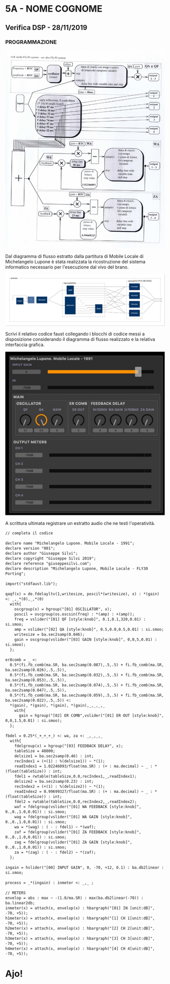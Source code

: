 # 5A - NOME COGNOME

## Verifica DSP - 28/11/2019

### PROGRAMMAZIONE

![diagramma](https://github.com/LSSN/2019-11-28-DSP-5A/blob/master/ML-ESTRATTO.jpeg)

Dal diagramma di flusso estratto dalla partitura di Mobile Locale di Michelangelo Lupone
è stata realizzata la ricostruzione del sistema informatico necessario per l'esecuzione
dal vivo del brano.

![porting](https://github.com/LSSN/2019-11-28-DSP-5A/blob/master/process.svg)

Scrivi il relativo codice faust collegando i blocchi di codice messi a disposizione
considerando il diagramma di flusso realizzato e la relativa interfaccia grafica.

![gui](https://github.com/LSSN/2019-11-28-DSP-5A/blob/master/GUI.jpg)

A scrittura ultimata registrare un estratto audio che ne testi l'operatività.

```
// completa il codice

declare name "Michelangelo Lupone. Mobile Locale - 1991";
declare version "001";
declare author "Giuseppe Silvi";
declare copyright "Giuseppe Silvi 2019";
declare reference "giuseppesilvi.com";
declare description "Michelangelo Lupone, Mobile Locale - FLY30 Porting";

import("stdfaust.lib");

qaqf(x) = de.fdelayltv(1,writesize, poscil*(writesize), x) : *(gain) <: _,_*(0),_,*(0)
  with{
    oscgroup(x) = hgroup("[01] OSCILLATOR", x);
    poscil = oscgroup(os.oscsin(freq) : *(amp) : +(amp));
    freq = vslider("[01] QF [style:knob]", 0.1,0.1,320,0.01) : si.smoo;
    amp = vslider("[02] QA [style:knob]", 0.5,0.0,0.5,0.01) : si.smoo;
    writesize = ba.sec2samp(0.046);
    gain = oscgroup(vslider("[03] GAIN [style:knob]", 0,0,5,0.01) : si.smoo);
  };

er8comb = _ <:
  0.5*(fi.fb_comb(ma.SR, ba.sec2samp(0.087),.5,.5) + fi.fb_comb(ma.SR, ba.sec2samp(0.026),.5,.5)),
  0.5*(fi.fb_comb(ma.SR, ba.sec2samp(0.032),.5,.5) + fi.fb_comb(ma.SR, ba.sec2samp(0.053),.5,.5)),
  0.5*(fi.fb_comb(ma.SR, ba.sec2samp(0.074),.5,.5) + fi.fb_comb(ma.SR, ba.sec2samp(0.047),.5,.5)),
  0.5*(fi.fb_comb(ma.SR, ba.sec2samp(0.059),.5,.5) + fi.fb_comb(ma.SR, ba.sec2samp(0.022),.5,.5)) <:
  *(gain), *(gain), *(gain), *(gain),_,_,_,_
    with{
      gain = hgroup("[02] ER COMB",vslider("[01] ER OUT [style:knob]", 0,0,1.5,0.01) : si.smoo);
  };

fbdel = 0.25*(_+_+_+_) <: wa, za <: _,_,_,_
  with{
    fdelgroup(x) = hgroup("[03] FEEDBACK DELAY", x);
    tableSize = 48000;
    delsize1 = ba.sec2samp(0.46) : int;
    recIndex1 = (+(1) : %(delsize1)) ~ *(1);
    readIndex1 = 1.02246093/float(ma.SR) : (+ : ma.decimal) ~ _ : *(float(tableSize)) : int;
    fdel1 = rwtable(tableSize,0.0,recIndex1,_,readIndex1);
    delsize2 = ba.sec2samp(0.23) : int;
    recIndex2 = (+(1) : %(delsize2)) ~ *(1);
    readIndex2 = 0.99699327/float(ma.SR) : (+ : ma.decimal) ~ _ : *(float(tableSize)) : int;
    fdel2 = rwtable(tableSize,0.0,recIndex2,_,readIndex2);
    waf = fdelgroup(vslider("[01] WA FEEDBACK [style:knob]", 0.,0.,1.0,0.01)) : si.smoo;
    wag = fdelgroup(vslider("[01] WA GAIN [style:knob]", 0.,0.,1.0,0.01)) : si.smoo;
    wa = *(wag) : ( - : fdel1) ~ *(waf);
    zaf = fdelgroup(vslider("[01] ZA FEEDBACK [style:knob]", 0.,0.,1.0,0.01)) : si.smoo;
    zag = fdelgroup(vslider("[01] ZA GAIN [style:knob]", 0.,0.,1.0,0.01)) : si.smoo;
    za = *(zag) : ( - : fdel2) ~ *(zaf);
  };

ingain = hslider("[00] INPUT GAIN", 0, -70, +12, 0.1) : ba.db2linear : si.smoo;

process = _*(ingain) : inmeter <: _,_ ;

// METERS
envelop = abs : max ~ -(1.0/ma.SR) : max(ba.db2linear(-70)) : ba.linear2db;
inmeter(x) = attach(x, envelop(x) : hbargraph("[01] IN [unit:dB]", -70, +5));
h1meter(x) = attach(x, envelop(x) : hbargraph("[1] CH 1[unit:dB]", -70, +5));
h2meter(x) = attach(x, envelop(x) : hbargraph("[2] CH 2[unit:dB]", -70, +5));
h3meter(x) = attach(x, envelop(x) : hbargraph("[3] CH 3[unit:dB]", -70, +5));
h4meter(x) = attach(x, envelop(x) : hbargraph("[4] CH 4[unit:dB]", -70, +5));
```

# Ajo!

